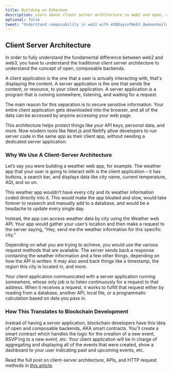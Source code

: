 ```yaml
---
title: Building on Ethereum
description: Learn about client server architecture in web2 and open, composable backends in web3.
optional: false
tweet: "Understand composability in web3 with #30DaysofWeb3 @womenbuildweb3"
---
```


## Client Server Architecture

In order to fully understand the fundamental difference between web2 and web3, you have to understand the traditional client server architecture to understand the concept of open, composable backends.

A client application is the one that a user is actually interacting with, that's displaying the content. A server application is the one that sends the content, or resource, to your client application. A server application is a program that is running somewhere, listening, and waiting for a request.

The main reason for this separation is to secure sensitive information. Your entire client application gets downloaded into the browser, and all of the data can be accessed by anyone accessing your web page.

This architecture helps protect things like your API keys, personal data, and more. Now modern tools like Next.js and Netlify allow developers to run server code in the same app as their client app, without needing a dedicated server application.

### Why We Use A Client-Server Architecture

Let’s say you were building a weather web app, for example. The weather app that your user is going to interact with is the client application – it has buttons, a search bar, and displays data like city name, current temperature, AQI, and so on.

This weather app wouldn’t have every city and its weather information coded directly into it. This would make the app bloated and slow, would take forever to research and manually add to a database, and would be a headache to update every single day.

Instead, the app can access weather data by city using the Weather web API. Your app would gather your user’s location and then make a request to the server saying, “Hey, send me the weather information for this specific city.”

Depending on what you are trying to achieve, you would use the various request methods that are available. The server sends back a response containing the weather information and a few other things, depending on how the API is written. It may also send back things like a timestamp, the region this city is located in, and more.

Your client application communicated with a server application running somewhere, whose only job is to listen continuously for a request to that address. When it receives a request, it works to fulfill that request either by reading from a database, another API, local file, or a programmatic calculation based on data you pass in.

### How This Translates to Blockchain Development

Instead of having a server application, blockchain developers have this idea of open and composable backends, AKA smart contracts. You'll create a smart contract which handles the logic for the creation of a new event, RSVP'ing to a new event, etc. Your client application will be in charge of aggregating and displaying all of the events that were created, show a dashboard to your user indicating past and upcoming events, etc.

Read the full post on client-server architecture, APIs, and HTTP request methods in [this article](https://www.freecodecamp.org/news/http-request-methods-explained/).
